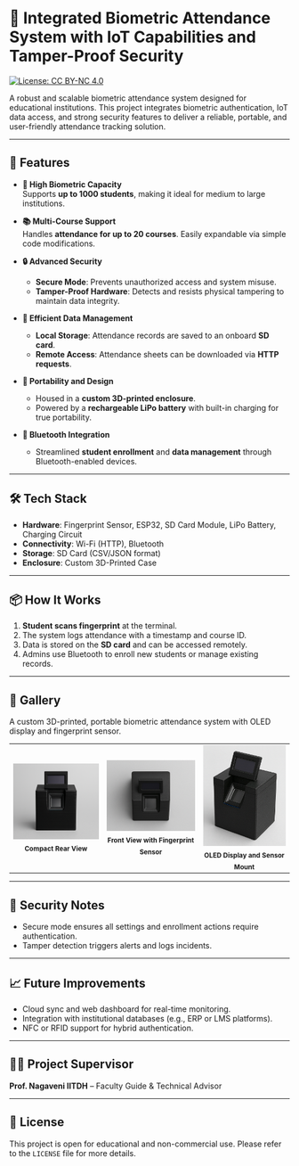 # 📘 Integrated Biometric Attendance System with IoT Capabilities and Tamper-Proof Security
[![License: CC BY-NC 4.0](https://img.shields.io/badge/License-CC%20BY--NC%204.0-lightgrey.svg)](https://creativecommons.org/licenses/by-nc/4.0/)

A robust and scalable biometric attendance system designed for educational institutions. This project integrates biometric authentication, IoT data access, and strong security features to deliver a reliable, portable, and user-friendly attendance tracking solution.

---

## 🚀 Features

- **👥 High Biometric Capacity**  
  Supports **up to 1000 students**, making it ideal for medium to large institutions.

- **📚 Multi-Course Support**  
  Handles **attendance for up to 20 courses**. Easily expandable via simple code modifications.

- **🔒 Advanced Security**
  - **Secure Mode**: Prevents unauthorized access and system misuse.
  - **Tamper-Proof Hardware**: Detects and resists physical tampering to maintain data integrity.

- **💾 Efficient Data Management**
  - **Local Storage**: Attendance records are saved to an onboard **SD card**.
  - **Remote Access**: Attendance sheets can be downloaded via **HTTP requests**.

- **🔋 Portability and Design**
  - Housed in a **custom 3D-printed enclosure**.
  - Powered by a **rechargeable LiPo battery** with built-in charging for true portability.

- **📲 Bluetooth Integration**
  - Streamlined **student enrollment** and **data management** through Bluetooth-enabled devices.

---

## 🛠️ Tech Stack

- **Hardware**: Fingerprint Sensor, ESP32, SD Card Module, LiPo Battery, Charging Circuit  
- **Connectivity**: Wi-Fi (HTTP), Bluetooth  
- **Storage**: SD Card (CSV/JSON format)  
- **Enclosure**: Custom 3D-Printed Case

---

## 📦 How It Works

1. **Student scans fingerprint** at the terminal.  
2. The system logs attendance with a timestamp and course ID.  
3. Data is stored on the **SD card** and can be accessed remotely.  
4. Admins use Bluetooth to enroll new students or manage existing records.

---

## 📸 Gallery


A custom 3D-printed, portable biometric attendance system with OLED display and fingerprint sensor.
<table> <tr> <td align="center"><img src="https://github.com/gitteja19/Biometric-Attendance-v2.0/blob/main/frontD.png" width="250"/><br><sub><b>Compact Rear View</b></sub></td> <td align="center"><img src="https://github.com/gitteja19/Biometric-Attendance-v2.0/blob/main/topD.png" width="250"/><br><sub><b>Front View with Fingerprint Sensor</b></sub></td> <td align="center"><img src="https://github.com/gitteja19/Biometric-Attendance-v2.0/blob/main/sideD.png" width="250"/><br><sub><b>OLED Display and Sensor Mount</b></sub></td> </tr> </table>

---

## 🔐 Security Notes

- Secure mode ensures all settings and enrollment actions require authentication.  
- Tamper detection triggers alerts and logs incidents.

---

## 📈 Future Improvements

- Cloud sync and web dashboard for real-time monitoring.  
- Integration with institutional databases (e.g., ERP or LMS platforms).  
- NFC or RFID support for hybrid authentication.

---

## 👨‍🏫 Project Supervisor

**Prof. Nagaveni IITDH** – Faculty Guide & Technical Advisor

---

## 📄 License

This project is open for educational and non-commercial use. Please refer to the `LICENSE` file for more details.
